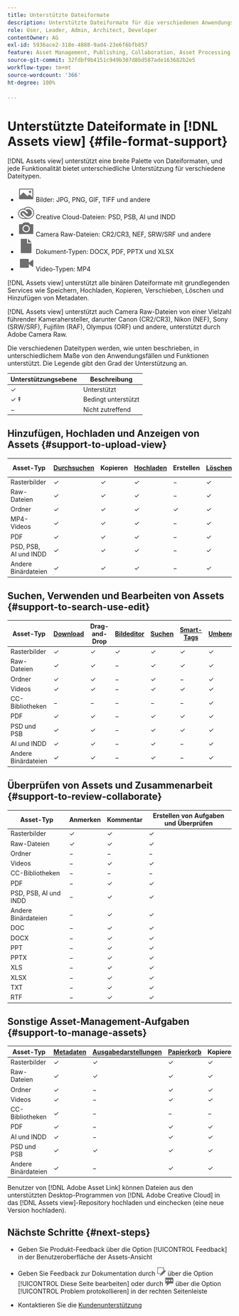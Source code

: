 ```yaml
---
title: Unterstützte Dateiformate
description: Unterstützte Dateiformate für die verschiedenen Anwendungsfälle von  [!DNL Assets view]
role: User, Leader, Admin, Architect, Developer
contentOwner: AG
exl-id: 5936ace2-318e-4888-9ad4-23e6f6bfb857
feature: Asset Management, Publishing, Collaboration, Asset Processing
source-git-commit: 32fdbf9b4151c949b307d8bd587ade163682b2e5
workflow-type: tm+mt
source-wordcount: '366'
ht-degree: 100%

---
```


# Unterstützte Dateiformate in [!DNL Assets view] {#file-format-support}

[!DNL Assets view] unterstützt eine breite Palette von Dateiformaten, und jede Funktionalität bietet unterschiedliche Unterstützung für verschiedene Dateitypen.

* ![Symbol für Bilddateityp](assets/image-icon.svg) Bilder: JPG, PNG, GIF, TIFF und andere
* ![Symbol für Creative Cloud-Typ](assets/creative-cloud-files.svg) Creative Cloud-Dateien: PSD, PSB, AI und INDD
* ![Symbol für Kameratyp](assets/camera-icon.svg) Camera Raw-Dateien: CR2/CR3, NEF, SRW/SRF und andere
* ![document file type icon](assets/document-icon.svg) Dokument-Typen: DOCX, PDF, PPTX und XLSX
* ![video file type icon](assets/video-icon.svg) Video-Typen: MP4

[!DNL Assets view] unterstützt alle binären Dateiformate mit grundlegenden Services wie Speichern, Hochladen, Kopieren, Verschieben, Löschen und Hinzufügen von Metadaten.

[!DNL Assets view] unterstützt auch Camera Raw-Dateien von einer Vielzahl führender Kamerahersteller, darunter Canon (CR2/CR3), Nikon (NEF), Sony (SRW/SRF), Fujifilm (RAF), Olympus (ORF) und andere, unterstützt durch Adobe Camera Raw.

Die verschiedenen Dateitypen werden, wie unten beschrieben, in unterschiedlichem Maße von den Anwendungsfällen und Funktionen unterstützt. Die Legende gibt den Grad der Unterstützung an.

| Unterstützungsebene | Beschreibung |
|-------------------|-------------------------|
| ✓ | Unterstützt |
| ✓ ‡ | Bedingt unterstützt |
| − | Nicht zutreffend |

## Hinzufügen, Hochladen und Anzeigen von Assets {#support-to-upload-view}

<!-- TBD: For AEM, AI files require the PDF option to be selected when saving the AI file.
-->

| Asset-Typ | [Durchsuchen](/help/assets/navigate-assets-view.md) | Kopieren | [Hochladen](/help/assets/add-delete-assets-view.md) | Erstellen | [Löschen](/help/assets/add-delete-assets-view.md#delete-assets) | Details | Bild-Zoom | [Kürzlich angesehen](/help/assets/navigate-assets-view.md) |
|-------------------|----------|----------|----------|----------|----------|-------------------|------------|-----------------|
| Rasterbilder | ✓ | ✓ | ✓ | − | ✓ | ✓ | ✓ | ✓ |
| Raw-Dateien | ✓ | ✓ | ✓ | − | ✓ | ✓ | ✓ | ✓ |
| Ordner | ✓ | ✓ | ✓ | ✓ | ✓ | ✓ | − | − |
| MP4-Videos | ✓ | ✓ | ✓ | − | ✓ | ✓ ‡ | − | ✓ |
| PDF | ✓ | ✓ | ✓ | − | ✓ | ✓ | − | ✓ |
| PSD, PSB, AI und INDD | ✓ | ✓ | ✓ | − | ✓ | ✓ ‡ | − | ✓ |
| Andere Binärdateien | ✓ | ✓ | ✓ | − | ✓ | ✓ | − | ✓ |

<!-- Hiding CC Libraries (considered beta) as per PM feedback.
| CC Libraries  | &#10003; | &minus;  | &#10003; | &#10003; | &#10003; | &#10003; | &minus;    | &minus;         |
-->

## Suchen, Verwenden und Bearbeiten von Assets {#support-to-search-use-edit}

| Asset-Typ | [Download](/help/assets/manage-organize-assets-view.md#download) | Drag-and-Drop | [Bildeditor](/help/assets/edit-images-assets-view.md) | [Suchen](/help/assets/search-assets-view.md) | [Smart-Tags](/help/assets/metadata-assets-view.md#tags) | [Umbenennen](/help/assets/manage-organize-assets-view.md) | [Versionen](/help/assets/manage-organize-assets-view.md#versions-of-assets) |
|---------------|----------|---------------|--------------|----------|------------|----------|----------|
| Rasterbilder | ✓ | ✓ | ✓ | ✓ | ✓ | ✓ | ✓ |
| Raw-Dateien | ✓ | ✓ | − | ✓ | ✓ | ✓ | ✓ | ✓ |
| Ordner | ✓ | ✓ | − | ✓ | − | ✓ | ✓ |
| Videos | ✓ | ✓ | − | ✓ | ✓ | ✓ | ✓ |
| CC-Bibliotheken | − | − | − | − | − | ✓ | ✓ |
| PDF | ✓ | ✓ | − | ✓ | ✓ | ✓ | ✓ |
| PSD und PSB | ✓ | ✓ | − | ✓ | ✓ | ✓ | ✓ |
| AI und INDD | ✓ | ✓ | − | ✓ | − | ✓ | ✓ |
| Andere Binärdateien | ✓ | ✓ | − | ✓ | − | ✓ | ✓ |


## Überprüfen von Assets und Zusammenarbeit {#support-to-review-collaborate}

| Asset-Typ | Anmerken | Kommentar | Erstellen von Aufgaben und Überprüfen |
|---------------|----------|----------|-------------------------|
| Rasterbilder | ✓ | ✓ | ✓ |
| Raw-Dateien | ✓ | ✓ | ✓ |
| Ordner | − | − | − |
| Videos | − | ✓ | ✓ |
| CC-Bibliotheken | − | − | − |
| PDF | − | ✓ | ✓ |
| PSD, PSB, AI und INDD | − | ✓ | ✓ |
| Andere Binärdateien | − | ✓ | ✓ |
| DOC | − | ✓ | ✓ |
| DOCX | − | ✓ | ✓ |
| PPT | − | ✓ | ✓ |
| PPTX | − | ✓ | ✓ |
| XLS | − | ✓ | ✓ |
| XLSX | − | ✓ | ✓ |
| TXT | − | ✓ | ✓ |
| RTF | − | ✓ | ✓ |

## Sonstige Asset-Management-Aufgaben {#support-to-manage-assets}

| Asset-Typ | [Metadaten](/help/assets/metadata-assets-view.md) | [Ausgabedarstellungen](/help/assets/add-delete-assets-view.md#renditions) | [Papierkorb](/help/assets/add-delete-assets-view.md#delete-assets) | Kopieren | Verschieben |
|---------------|-------------------|------------|----------|----------|----------|
| Rasterbilder | ✓ | ✓ | ✓ | ✓ | ✓ |
| Raw-Dateien | ✓ | ✓ | ✓ | ✓ | ✓ |
| Ordner | ✓ | − | ✓ | ✓ | ✓ |
| Videos | ✓ | − | ✓ | ✓ | ✓ |
| CC-Bibliotheken | ✓ | − | − | − | − |
| PDF | ✓ | − | ✓ | ✓ | ✓ |
| AI und INDD | ✓ | − | ✓ | ✓ | ✓ |
| PSD und PSB | ✓ | ✓ | ✓ | ✓ | ✓ |
| Andere Binärdateien | ✓ | − | ✓ | ✓ | ✓ |

Benutzer von [!DNL Adobe Asset Link] können Dateien aus den unterstützten Desktop-Programmen von [!DNL Adobe Creative Cloud] in das [!DNL Assets view]-Repository hochladen und einchecken (eine neue Version hochladen).

<!-- TBD: Saving the template table separately for later use.
| Asset type    | Features |
|---------------|----------|
| Raster images |          |
| Folders       |          |
| Videos        |          |
| CC Libraries  |          |
| PDF files     |          |
| PSD, PSB           |          |
| AI            |          |
| INDD          |          |

>[!MORELIKETHIS]
>
>* []()
-->

## Nächste Schritte {#next-steps}

* Geben Sie Produkt-Feedback über die Option [!UICONTROL Feedback] in der Benutzeroberfläche der Assets-Ansicht

* Geben Sie Feedback zur Dokumentation durch ![Bearbeiten der Seite](assets/do-not-localize/edit-page.png) über die Option [!UICONTROL Diese Seite bearbeiten] oder durch ![Erstellen eines GitHub-Themas](assets/do-not-localize/github-issue.png) über die Option [!UICONTROL Problem protokollieren] in der rechten Seitenleiste

* Kontaktieren Sie die [Kundenunterstützung](https://experienceleague.adobe.com/de?support-solution=General#support)

